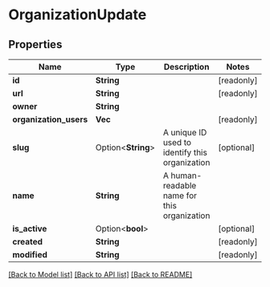 # OrganizationUpdate

## Properties

Name | Type | Description | Notes
------------ | ------------- | ------------- | -------------
**id** | **String** |  | [readonly]
**url** | **String** |  | [readonly]
**owner** | **String** |  | 
**organization_users** | **Vec<String>** |  | [readonly]
**slug** | Option<**String**> | A unique ID used to identify this organization | [optional]
**name** | **String** | A human-readable name for this organization | 
**is_active** | Option<**bool**> |  | [optional]
**created** | **String** |  | [readonly]
**modified** | **String** |  | [readonly]

[[Back to Model list]](../README.md#documentation-for-models) [[Back to API list]](../README.md#documentation-for-api-endpoints) [[Back to README]](../README.md)


